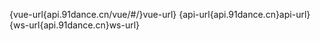 {vue-url{api.91dance.cn/vue/#/}vue-url}
{api-url{api.91dance.cn}api-url}
{ws-url{api.91dance.cn}ws-url}
